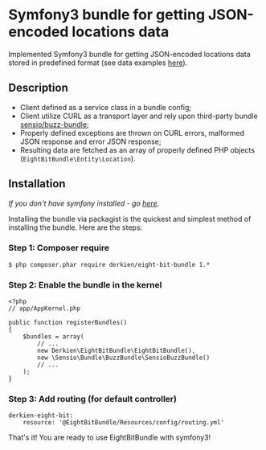 # Symfony3 bundle for getting JSON-encoded locations data
Implemented Symfony3 bundle for getting JSON-encoded locations data stored in predefined format (see data examples [here](https://github.com/Derkien/eight-bit/tree/master/EightBitBundle/Resources/data)).

## Description
* Client defined as a service class in a bundle config;
* Client utilize CURL as a transport layer and rely upon third-party bundle [sensio/buzz-bundle](https://github.com/sensiolabs/SensioBuzzBundle);  
* Properly defined exceptions are thrown on CURL errors, malformed JSON response and error JSON response;
* Resulting data are fetched as an array of properly defined PHP objects (`EightBitBundle\Entity\Location`).

## Installation
_If you don't have symfony installed - go [here](http://symfony.com/doc/current/setup.html)._

Installing the bundle via packagist is the quickest and simplest method of installing the bundle. Here are the steps:

### Step 1: Composer require

    $ php composer.phar require derkien/eight-bit-bundle 1.*

### Step 2: Enable the bundle in the kernel

    <?php
    // app/AppKernel.php

    public function registerBundles()
    {
        $bundles = array(
            // ...
            new Derkien\EightBitBundle\EightBitBundle(),
            new \Sensio\Bundle\BuzzBundle\SensioBuzzBundle()
            // ...
        );
    }
### Step 3: Add routing (for default controller)
    derkien-eight-bit:
        resource: '@EightBitBundle/Resources/config/routing.yml'
        
That's it! You are ready to use EightBitBundle with symfony3!
